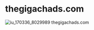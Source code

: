 # thegigachads.com
![iu_170336_8029989](https://user-images.githubusercontent.com/58613384/147995883-34323510-c02c-44ab-acb1-9104fa35fdd1.jpg)
thegigachads.com
